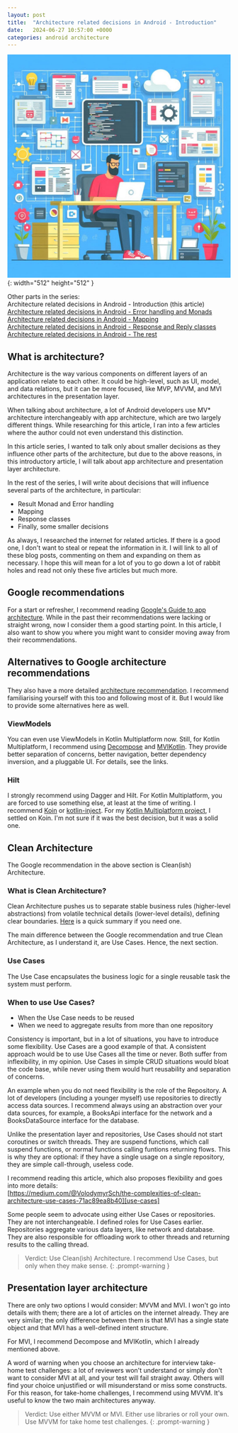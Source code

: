 ```yaml
---
layout: post
title:  "Architecture related decisions in Android - Introduction"
date:   2024-06-27 10:57:00 +0000
categories: android architecture
---
```


![starting-image](/assets/img/posts/20240627_architecture.jpg){: width="512" height="512" }

Other parts in the series:<br>
Architecture related decisions in Android - Introduction (this article)<br>
[Architecture related decisions in Android - Error handling and Monads]<br>
[Architecture related decisions in Android - Mapping]<br>
[Architecture related decisions in Android - Response and Reply classes]<br>
[Architecture related decisions in Android - The rest]<br>

## What is architecture?

Architecture is the way various components on different layers of an application relate to each other. It could be high-level, such as UI, model, and data relations, but it can be more focused, like MVP, MVVM, and MVI architectures in the presentation layer.

When talking about architecture, a lot of Android developers use MV* architecture interchangeably with app architecture, which are two largely different things. While researching for this article, I ran into a few articles where the author could not even understand this distinction.

In this article series, I wanted to talk only about smaller decisions as they influence other parts of the architecture, but due to the above reasons, in this introductory article, I will talk about app architecture and presentation layer architecture.

In the rest of the series, I will write about decisions that will influence several parts of the architecture, in particular:
* Result Monad and Error handling
* Mapping
* Response classes
* Finally, some smaller decisions

As always, I researched the internet for related articles. If there is a good one, I don't want to steal or repeat the information in it. I will link to all of these blog posts, commenting on them and expanding on them as necessary. I hope this will mean for a lot of you to go down a lot of rabbit holes and read not only these five articles but much more.

## Google recommendations

For a start or refresher, I recommend reading [Google's Guide to app architecture][architecture-guide]. While in the past their recommendations were lacking or straight wrong, now I consider them a good starting point.
In this article, I also want to show you where you might want to consider moving away from their recommendations.

## Alternatives to Google architecture recommendations

They also have a more detailed [architecture recommendation][architecture-recommendations]. I recommend familiarising yourself with this too and following most of it. But I would like to provide some alternatives here as well.

### ViewModels

You can even use ViewModels in Kotlin Multiplatform now. Still, for Kotlin Multiplatform, I recommend using [Decompose][decompose] and [MVIKotlin][mvikotlin]. They provide better separation of concerns, better navigation, better dependency inversion, and a pluggable UI. For details, see the links.

### Hilt

I strongly recommend using Dagger and Hilt. For Kotlin Multiplatform, you are forced to use something else, at least at the time of writing. I recommend [Koin][koin] or [kotlin-inject][kotlin-inject]. For my [Kotlin Multiplatform project][companies-house], I settled on Koin. I'm not sure if it was the best decision, but it was a solid one.

## Clean Architecture

The Google recommendation in the above section is Clean(ish) Architecture.

### What is Clean Architecture?

Clean Architecture pushes us to separate stable business rules (higher-level abstractions) from volatile technical details (lower-level details), defining clear boundaries.
[Here][clean-architecture-gist] is a quick summary if you need one.

The main difference between the Google recommendation and true Clean Architecture, as I understand it, are Use Cases. Hence, the next section.

### Use Cases

The Use Case encapsulates the business logic for a single reusable task the system must perform.

### When to use Use Cases?

* When the Use Case needs to be reused
* When we need to aggregate results from more than one repository

Consistency is important, but in a lot of situations, you have to introduce some flexibility. Use Cases are a good example of that. A consistent approach would be to use Use Cases all the time or never. Both suffer from inflexibility, in my opinion. Use Cases in simple CRUD situations would bloat the code base, while never using them would hurt reusability and separation of concerns.

An example when you do not need flexibility is the role of the Repository. A lot of developers (including a younger myself) use repositories to directly access data sources. I recommend always using an abstraction over your data sources, for example, a BooksApi interface for the network and a BooksDataSource interface for the database.

Unlike the presentation layer and repositories, Use Cases should not start coroutines or switch threads. They are suspend functions, which call suspend functions, or normal functions calling funtions returning flows. This is why they are optional: if they have a single usage on a single repository, they are simple call-through, useless code.

I recommend reading this article, which also proposes flexibility and goes into more details:<br>
[https://medium.com/@VolodymyrSch/the-complexities-of-clean-architecture-use-cases-71ac89ea8b40][use-cases]

Some people seem to advocate using either Use Cases or repositories. They are not interchangeable. I defined roles for Use Cases earlier. Repositories aggregate various data layers, like network and database. They are also responsible for offloading work to other threads and returning results to the calling thread.

> Verdict: Use Clean(ish) Architecture. I recommend Use Cases, but only when they make sense.
{: .prompt-warning }

## Presentation layer architecture

There are only two options I would consider: MVVM and MVI. I won't go into details with them; there are a lot of articles on the internet already. They are very similar; the only difference between them is that MVI has a single state object and that MVI has a well-defined intent structure.

For MVI, I recommend Decompose and MVIKotlin, which I already mentioned above.

A word of warning when you choose an architecture for interview take-home test challenges: a lot of reviewers won't understand or simply don't want to consider MVI at all, and your test will fail straight away. Others will find your choice unjustified or will misunderstand or miss some constructs. For this reason, for take-home challenges, I recommend using MVVM. It's useful to know the two main architectures anyway.

> Verdict: Use either MVVM or MVI. Either use libraries or roll your own. Use MVVM for take home test challenges.
{: .prompt-warning }

[architecture-guide]: https://developer.android.com/topic/architecture
[architecture-recommendations]: https://developer.android.com/topic/architecture/recommendations
[decompose]: https://arkivanov.github.io/Decompose/
[mvikotlin]: https://arkivanov.github.io/MVIKotlin/
[koin]: https://insert-koin.io/
[kotlin-inject]: https://github.com/evant/kotlin-inject
[companies-house]: https://bitbucket.org/babestudios/companies-house
[clean-architecture-gist]: https://gist.github.com/ygrenzinger/14812a56b9221c9feca0b3621518635b
[use-cases]: https://medium.com/@VolodymyrSch/the-complexities-of-clean-architecture-use-cases-71ac89ea8b40
[Architecture related decisions in Android - Error handling and Monads]: https://herrbert74.github.io/posts/architecture-related-decisions-error-handling-and-monads/
[Architecture related decisions in Android - Mapping]: https://herrbert74.github.io/posts/architecture-related-decisions-mapping/
[Architecture related decisions in Android - Response and Reply classes]: https://herrbert74.github.io/posts/architecture-related-decisions-response-classes/
[Architecture related decisions in Android - The rest]: https://herrbert74.github.io/posts/architecture-related-decisions-rest/